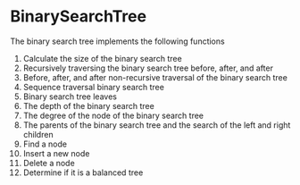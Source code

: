 # BinarySearchTree

The binary search tree implements the following functions  
 1. Calculate the size of the binary search tree
 2. Recursively traversing the binary search tree before, after, and after
 3. Before, after, and after non-recursive traversal of the binary search tree
 4. Sequence traversal binary search tree
 5. Binary search tree leaves
 6. The depth of the binary search tree
 7. The degree of the node of the binary search tree
 8. The parents of the binary search tree and the search of the left and right children
 9. Find a node
 10. Insert a new node
 11. Delete a node
 12. Determine if it is a balanced tree
